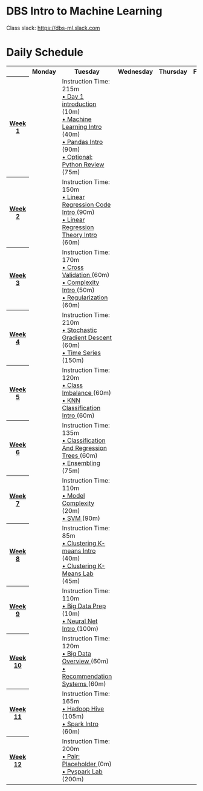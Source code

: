 # DBS Intro to Machine Learning

Class slack: https://dbs-ml.slack.com

# Daily Schedule

<table>
 <tr>
  <th>
  </th>
  <th>
   Monday
  </th>
  <th>
   Tuesday
  </th>
  <th>
   Wednesday
  </th>
  <th>
   Thursday
  </th>
  <th>
   Friday
  </th>
 </tr>
 <tr>
  <th>
   <a href="/schedule/week-01">
    Week 1
   </a>
  </th>
  <td>
  </td>
  <td>
   Instruction Time: 215m
   <br/>
   <a href="/curriculum/ml_intro/day_1">
    • Day 1 introduction
   </a>
   (10m)
   <br/>
   <a href="/curriculum/ml_intro/machine-learning-intro">
    • Machine Learning Intro
   </a>
   (40m)
   <br/>
   <a href="/curriculum/ml_intro/pandas-intro">
    • Pandas Intro
   </a>
   (90m)
   <br/>
   <a href="/curriculum/ml_intro/python-review">
    • Optional: Python Review
   </a>
   (75m)
   <br/>
  </td>
  <td>
  </td>
  <td>
  </td>
  <td>
  </td>
 </tr>
 <tr>
  <th>
   <a href="/schedule/week-02">
    Week 2
   </a>
  </th>
  <td>
  </td>
  <td>
   Instruction Time: 150m
   <br/>
   <a href="/curriculum/ml_intro/linear-regression-code-intro">
    • Linear Regression Code Intro
   </a>
   (90m)
   <br/>
   <a href="/curriculum/ml_intro/linear-regression-theory-intro">
    • Linear Regression Theory Intro
   </a>
   (60m)
   <br/>
  </td>
  <td>
  </td>
  <td>
  </td>
  <td>
  </td>
 </tr>
 <tr>
  <th>
   <a href="/schedule/week-03">
    Week 3
   </a>
  </th>
  <td>
  </td>
  <td>
   Instruction Time: 170m
   <br/>
   <a href="/curriculum/ml_intro/cross-validation">
    • Cross Validation
   </a>
   (60m)
   <br/>
   <a href="/curriculum/ml_intro/complexity">
    • Complexity Intro
   </a>
   (50m)
   <br/>
   <a href="/curriculum/ml_intro/regularization">
    • Regularization
   </a>
   (60m)
   <br/>
  </td>
  <td>
  </td>
  <td>
  </td>
  <td>
  </td>
 </tr>
 <tr>
  <th>
   <a href="/schedule/week-04">
    Week 4
   </a>
  </th>
  <td>
  </td>
  <td>
   Instruction Time: 210m
   <br/>
   <a href="/curriculum/ml_intro/stochastic-gradient-descent">
    • Stochastic Gradient Descent
   </a>
   (60m)
   <br/>
   <a href="/curriculum/ml_intro/time-series">
    • Time Series
   </a>
   (150m)
   <br/>
  </td>
  <td>
  </td>
  <td>
  </td>
  <td>
  </td>
 </tr>
 <tr>
  <th>
   <a href="/schedule/week-05">
    Week 5
   </a>
  </th>
  <td>
  </td>
  <td>
   Instruction Time: 120m
   <br/>
   <a href="/curriculum/ml_intro/class-imbalance">
    • Class Imbalance
   </a>
   (60m)
   <br/>
   <a href="/curriculum/ml_intro/knn-classification-intro">
    • KNN Classification Intro
   </a>
   (60m)
   <br/>
  </td>
  <td>
  </td>
  <td>
  </td>
  <td>
  </td>
 </tr>
 <tr>
  <th>
   <a href="/schedule/week-06">
    Week 6
   </a>
  </th>
  <td>
  </td>
  <td>
   Instruction Time: 135m
   <br/>
   <a href="/curriculum/ml_intro/classification-and-regression-trees">
    • Classification And Regression Trees
   </a>
   (60m)
   <br/>
   <a href="/curriculum/ml_intro/ensembling">
    • Ensembling
   </a>
   (75m)
   <br/>
  </td>
  <td>
  </td>
  <td>
  </td>
  <td>
  </td>
 </tr>
 <tr>
  <th>
   <a href="/schedule/week-07">
    Week 7
   </a>
  </th>
  <td>
  </td>
  <td>
   Instruction Time: 110m
   <br/>
   <a href="/curriculum/ml_intro/model-complexity">
    • Model Complexity
   </a>
   (20m)
   <br/>
   <a href="/curriculum/ml_intro/svm">
    • SVM
   </a>
   (90m)
   <br/>
  </td>
  <td>
  </td>
  <td>
  </td>
  <td>
  </td>
 </tr>
 <tr>
  <th>
   <a href="/schedule/week-08">
    Week 8
   </a>
  </th>
  <td>
  </td>
  <td>
   Instruction Time: 85m
   <br/>
   <a href="/curriculum/ml_intro/clustering-kmeans-intro">
    • Clustering K-means Intro
   </a>
   (40m)
   <br/>
   <a href="/curriculum/ml_intro/clustering-kmeans-lab">
    • Clustering K-Means Lab
   </a>
   (45m)
   <br/>
  </td>
  <td>
  </td>
  <td>
  </td>
  <td>
  </td>
 </tr>
 <tr>
  <th>
   <a href="/schedule/week-09">
    Week 9
   </a>
  </th>
  <td>
  </td>
  <td>
   Instruction Time: 110m
   <br/>
   <a href="/curriculum/ml_intro/big-data-prep">
    • Big Data Prep
   </a>
   (10m)
   <br/>
   <a href="/curriculum/ml_intro/neural-net-intro">
    • Neural Net Intro
   </a>
   (100m)
   <br/>
  </td>
  <td>
  </td>
  <td>
  </td>
  <td>
  </td>
 </tr>
 <tr>
  <th>
   <a href="/schedule/week-10">
    Week 10
   </a>
  </th>
  <td>
  </td>
  <td>
   Instruction Time: 120m
   <br/>
   <a href="/curriculum/ml_intro/big-data-overview">
    • Big Data Overview
   </a>
   (60m)
   <br/>
   <a href="/curriculum/ml_intro/recommendation-systems">
    • Recommendation Systems
   </a>
   (60m)
   <br/>
  </td>
  <td>
  </td>
  <td>
  </td>
  <td>
  </td>
 </tr>
 <tr>
  <th>
   <a href="/schedule/week-11">
    Week 11
   </a>
  </th>
  <td>
  </td>
  <td>
   Instruction Time: 165m
   <br/>
   <a href="/curriculum/ml_intro/hadoop-hive">
    • Hadoop Hive
   </a>
   (105m)
   <br/>
   <a href="/curriculum/ml_intro/spark-intro">
    • Spark Intro
   </a>
   (60m)
   <br/>
  </td>
  <td>
  </td>
  <td>
  </td>
  <td>
  </td>
 </tr>
 <tr>
  <th>
   <a href="/schedule/week-12">
    Week 12
   </a>
  </th>
  <td>
  </td>
  <td>
   Instruction Time: 200m
   <br/>
   <a href="/pairs/knn">
    • Pair: Placeholder
   </a>
   (0m)
   <br/>
   <a href="/curriculum/ml_intro/pyspark-lab">
    • Pyspark Lab
   </a>
   (200m)
   <br/>
  </td>
  <td>
  </td>
  <td>
  </td>
  <td>
  </td>
 </tr>
</table>
